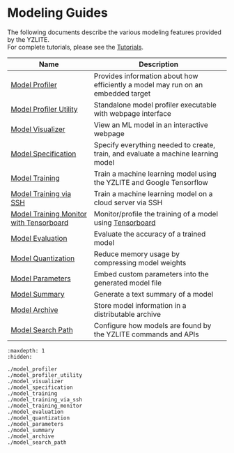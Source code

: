 # Modeling Guides

The following documents describe the various modeling features provided by the YZLITE.  
For complete tutorials, please see the [Tutorials](../tutorials.md).

| Name                                                                                                                  | Description                                                                                                     |
| --------------------------------------------------------------------------------------------------------------------- | --------------------------------------------------------------------------------------------------------------- |
| [Model Profiler](https://github.com/chenxingqiang/yzlite/docs/guides/model_profiler.html)                                  | Provides information about how efficiently a model may run on an embedded target                                |
| [Model Profiler Utility](https://github.com/chenxingqiang/yzlite/docs/guides/model_profiler_utility.html)                  | Standalone model profiler executable with webpage interface                                                     |
| [Model Visualizer](https://github.com/chenxingqiang/yzlite/docs/guides/model_visualizer.html)                              | View an ML model in an interactive webpage                                                                      |
| [Model Specification](https://github.com/chenxingqiang/yzlite/docs/guides/model_specification.html)                        | Specify everything needed to create, train, and evaluate a machine learning model                               |
| [Model Training](https://github.com/chenxingqiang/yzlite/docs/guides/model_training.html)                                  | Train a machine learning model using the YZLITE and Google Tensorflow                                             |
| [Model Training via SSH](https://github.com/chenxingqiang/yzlite/docs/guides/model_training_via_ssh.html)                  | Train a machine learning model on a cloud server via SSH                                                        |
| [Model Training Monitor with Tensorboard](https://github.com/chenxingqiang/yzlite/docs/guides/model_training_monitor.html) | Monitor/profile the training of a model using [Tensorboard](https://www.tensorflow.org/tensorboard/get_started) |
| [Model Evaluation](https://github.com/chenxingqiang/yzlite/docs/guides/model_evaluation.html)                              | Evaluate the accuracy of a trained model                                                                        |
| [Model Quantization](https://github.com/chenxingqiang/yzlite/docs/guides/model_quantization.html)                          | Reduce memory usage by compressing model weights                                                                |
| [Model Parameters](https://github.com/chenxingqiang/yzlite/docs/guides/model_parameters.html)                              | Embed custom parameters into the generated model file                                                           |
| [Model Summary](https://github.com/chenxingqiang/yzlite/docs/guides/model_summary.html)                                    | Generate a text summary of a model                                                                              |
| [Model Archive](https://github.com/chenxingqiang/yzlite/docs/guides/model_archive.html)                                    | Store model information in a distributable archive                                                              |
| [Model Search Path](https://github.com/chenxingqiang/yzlite/docs/guides/model_search_path.html)                            | Configure how models are found by the YZLITE commands and APIs                                                    |

```{toctree}
:maxdepth: 1
:hidden:

./model_profiler
./model_profiler_utility
./model_visualizer
./model_specification
./model_training
./model_training_via_ssh
./model_training_monitor
./model_evaluation
./model_quantization
./model_parameters
./model_summary
./model_archive
./model_search_path
```
